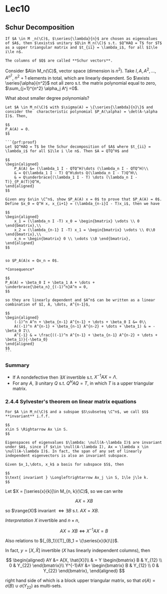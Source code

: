 # Lec10
## Schur Decomposition
```{prf:definition} **Schur Decomposition**
If $A \in M _n(\C)$, $\series{\lambda}{n}$ are chosen as eigenvalues of $A$, then $\exists$ unitary $Q\in M_n(\C)$ s.t. $Q^HAQ = T$ for $T$ as a upper triangular matrix and $t_{ii} = \lambda_i$, for all $1\le i\le n$.

The columns of $Q$ are called **Schur vectors**.
```


Consider $A\in M_n(\C)$, vector space (dimension is $n^2$). Take $I, A, A^2, \dots, A^{n^2}$, $n^2+1$ elements in total, which are linearly dependent. So $\exists \series{\alpha}{n^2}$ not all zero s.t. the matrix polynomial equal to zero, $\sum_{j=1}^{n^2} \alpha_j A^j =0$.


What about smaller degree polynomials?
````{prf:definition} **Cayley-Hamilton Theorem**
Let $A \in M_n(\C)$ with $\sigma(A) = \{\series{\lambda}{n}\}$ and consider the  characteristic polynomial $P_A(\alpha) = \det(A-\alpha I)$. Then, 

$$
P_A(A) = 0.
$$

```{prf:proof}
Let $Q^HAQ = T$ be the Schur decomposition of $A$ where $t_{ii} = \lambda_i$ for all $1\le i \le n$. Then $A = QTQ^H$ and 

$$
\begin{aligned}
    P_A(A) &= (\lambda_1 I - QTQ^H)\dots (\lambda_n I - QTQ^H)\\
    & = Q(\lambda_1 I - T) Q^H\dots Q(\lambda_n I - T)Q^H\\
    & = Q\underbrace{(\lambda_1 I - T) \dots (\lambda_n I - T)}_{P_A(T)}Q^H,
\end{aligned}
$$

Given any $x\in \C^n$, show $P_A(A) x = 0$ to prove that $P_A(A) = 0$. Define $x_0 = Q^H x, x_{i+1} = (\lambda_{n-i}I - T)x_i$, then we have

$$
\begin{aligned}
    x_1 = (\lambda_n I -T) x_0 = \begin{bmatrix} \vdots \\ 0 \end{bmatrix},\\
    x_2 = (\lambda_{n-1} I -T) x_1 = \begin{bmatrix} \vdots \\ 0\\0 \end{bmatrix},\\
    x_n = \begin{bmatrix} 0 \\ \vdots \\0 \end{bmatrix},
\end{aligned}
$$


so $P_A(A)x = Qx_n = 0$.

*Consequence*

$$
P_A(A) = \beta_0 I + \beta_1 A + \dots + \underbrace{\beta_n}_{(-1)^n}A^n = 0,
$$

so they are linearly dependent and $A^n$ can be written as a linear combination of $I, A, \dots, A^{n-1}$, 

$$
\begin{aligned}
    (-1)^n A^n + \beta_{n-1} A^{n-1} + \dots + \beta_0 I &= 0\\
    A((-1)^n A^{n-1} + \beta_{n-1} A^{n-2} + \dots + \beta_1) & = -\beta_0 I\\
    A^{-1} & = \frac{((-1)^n A^{n-1} + \beta_{n-1} A^{n-2} + \dots + \beta_1)}{-\beta_0}
\end{aligned}
$$
```
````

### Summary

- If A nondefective then $\exists X$ invertible s.t. $X^{-1}AX = \Lambda$.
- For any $A$, $\exists$ unitary $Q$ s.t. $Q^HAQ = T$, in which $T$ is a upper triangular matrix.


### 2.4.4 Sylvester's theorem on linear matrix equations
```{prf:definition} Invariant
For $A \in M_n(\C)$ and a subspae $S\subseteq \C^n$, we call $S$ **invariant** i.f.f. 

$$
x\in S \Rightarrow Ax \in S.
$$
```

```{prf:example}
Eigenspaces of eigenvalues $\lambda: \null(A-\lambda I)$ are invariant under $A$, since if $x\in \null(A-\lambda I), Ax = \lambda x \in \null(A-\lambda I)$. In fact, the span of any set of linearly independent eigenvectors is also an invariant subspace.

Given $x_1,\dots, x_k$ a basis for subspace $S$, then

$$
S\text{ invariant } \Longleftrightarrow Ax_j \in S, 1\le j\le k.
$$
```


Let $X = [\series{x}{k}]\in M_{n, k}(\C)$, so we can write

$$
AX = XB
$$

so $\range(X)$ invariant $\Longleftrightarrow \exists B$ s.t. $AX=XB$.

*Interpretation*
$X$ invertible and $n\times n$, 

$$
AX = XB \Longleftrightarrow X^{-1}AX = B
$$

Also relations to ${_{B_1}}[T]_{B_1 = \{\series{x}{k}\}}$.

In fact, $y = [X, \hat{X}]$ invertible ($X$ has linearly independent columns), then 

$$
\begin{aligned}
    AY &= A[X, \hat{X}]\\
    & = Y \begin{bmatrix}
        B & Y_{12} \\ 0 & Y_{22}
    \end{bmatrix}\\
    Y^{-1}AY &= \begin{bmatrix} B & Y_{12} \\ 0 & Y_{22} \end{bmatrix},
\end{aligned}
$$

right hand side of which is a block upper triangular matrix, so that $\sigma(A) = \sigma(B) \cup \sigma(Y_{22})$ as multi-sets.